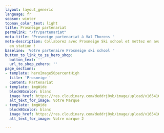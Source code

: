 ```yaml
---
layout: layout_generic
language: fr
season: winter
topnav_color_text: light
title: Prosneige partenariat
permalink: "/fr/partenariat"
meta-title: 'Prosneige partenariat à Val Thorens '
meta-description: Collaborez avec Prosneige Ski school et mettez en avant votre marque
  en station !
baseline: 'Votre partenaire Prosneige ski school '
button_to_link_to_ze_hero_shop:
  button_text: ''
  url_to_shop_zehero: ''
page_sections:
- template: heroImage50percentHigh
  title: 'Prosneige '
  content: Partenariat
- template: imgWide
  blockBGcolor: blanc
  image_href: https://res.cloudinary.com/deddrj0yb/image/upload/v1654169842/website/Partenaires/Lego/presentation/Votremarque_jardin_enfant2.jpg
  alt_text_for_image: Votre Marque
- template: imgWide
  blockBGcolor: blanc
  image_href: https://res.cloudinary.com/deddrj0yb/image/upload/v1654169842/website/Partenaires/Lego/presentation/Votremarque_jardin_enfant2.jpg
  alt_text_for_image: Votre marque 2

---
```

